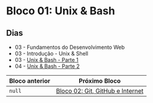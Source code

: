 # Bloco 01: Unix & Bash

## Dias

- 03 - Fundamentos do Desenvolvimento Web
- 03 - Introdução - Unix & Shell
- 03 - [Unix & Bash - Parte 1](<https://github.com/miguel5g/trybe/tree/main/01-fundamentos/01-unix%20%26%20bash/03-unix%20%26%20bash%20(parte%201)>)
- 04 - [Unix & Bash - Parte 2](<https://github.com/miguel5g/trybe/tree/main/01-fundamentos/01-unix%20%26%20bash/04-unix%20%26%20bash%20(parte%202)>)

| Bloco anterior | Próximo Bloco                        |
| -------------- | ------------------------------------ |
| `null`         | [Bloco 02: Git, GitHub e Internet]() |
